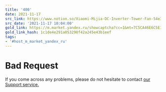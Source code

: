 ```yaml
---
title: '400'
date: 2021-11-17
src_link: https://www.notion.so/Xiaomi-Mijia-DC-Inverter-Tower-Fan-54e3bb27abbb4499bfdf8397f2a61ce9
src_date: '2021-11-17 10:04:00'
gold_link: https://m.market.yandex.ru/showcaptcha?cc=1&mt=7C5CA46E6C5E136A04D92324CF78C222233AB1AE3C29E11AA4422211340A540D9F3656C461CC62A8CFC2FA24C3A776BB7A254AD7FF478672903E893D2B832C9B4B175F895045B617613386A5A779FE2AD41C9E2FD5A0AD1BDFA25A91F5B3319239222FC94A9877CB77E2AA256D812D13BAD95B7C9B3A6112AE4A2D541321F9A965A36F67DBEBBB4AF4248B0B6DC77B15B47295677955AEC6A294FBFA9FEB6FC10CE83D2308F7E92C0C3BA2B5EA95049BF806BD005EA760A75DF32DCCF7A4F578006F7A38F42396629967D13F41C2D30808CF5941076822FFD8A29F23D48B67321E133E895E75FCA6260D561242656C0F53783E2C42&retpath=aHR0cHM6Ly9tLm1hcmtldC55YW5kZXgucnUvcHJvZHVjdC0tbmFwb2xueWktdmVudGlsaWF0b3IteGlhb21pLW1pamlhLWRjLWludmVydGVyLXRvd2VyLWZhbi82NjU3NDM1ODk__551c153d07025025e6d8cfa126e705de&t=2%2F1715507146%2F9afc2675e80c99a4fd33f12a5de8055b&u=161eada6-c80bc882-533037bd-13b825a1&s=d9c36a3b52cada65f644bca3825191fb
gold_link_hash: 1c1de4e291a053298f42a245e43b1eef
tags:
- '#host_m_market_yandex_ru'
---
```




Bad Request
===========


If you come across any problems, please do not hesitate to contact [our Support service.](https://yandex.com/support/smart-captcha?form-unique_key=/#help)